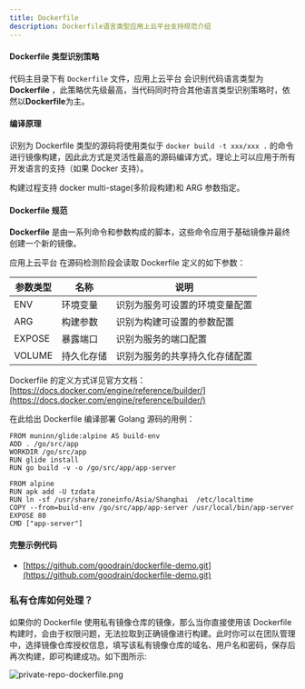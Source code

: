 ```yaml
---
title: Dockerfile
description: Dockerfile语言类型应用上云平台支持规范介绍
---
```


#### Dockerfile 类型识别策略

代码主目录下有 `Dockerfile` 文件，应用上云平台 会识别代码语言类型为 **Dockerfile** ，此策略优先级最高，当代码同时符合其他语言类型识别策略时，依然以**Dockerfile**为主。

#### 编译原理

识别为 Dockerfile 类型的源码将使用类似于 `docker build -t xxx/xxx .` 的命令进行镜像构建，因此此方式是灵活性最高的源码编译方式，理论上可以应用于所有开发语言的支持（如果 Docker 支持）。

构建过程支持 docker multi-stage(多阶段构建)和 ARG 参数指定。

#### Dockerfile 规范

**Dockerfile** 是由一系列命令和参数构成的脚本，这些命令应用于基础镜像并最终创建一个新的镜像。

应用上云平台 在源码检测阶段会读取 Dockerfile 定义的如下参数：

| 参数类型 | 名称       | 说明                           |
| -------- | ---------- | ------------------------------ |
| ENV      | 环境变量   | 识别为服务可设置的环境变量配置 |
| ARG      | 构建参数   | 识别为构建可设置的参数配置     |
| EXPOSE   | 暴露端口   | 识别为服务的端口配置           |
| VOLUME   | 持久化存储 | 识别为服务的共享持久化存储配置 |

Dockerfile 的定义方式详见官方文档： [https://docs.docker.com/engine/reference/builder/](https://docs.docker.com/engine/reference/builder/)

在此给出 Dockerfile 编译部署 Golang 源码的用例：

```
FROM muninn/glide:alpine AS build-env
ADD . /go/src/app
WORKDIR /go/src/app
RUN glide install
RUN go build -v -o /go/src/app/app-server

FROM alpine
RUN apk add -U tzdata
RUN ln -sf /usr/share/zoneinfo/Asia/Shanghai  /etc/localtime
COPY --from=build-env /go/src/app/app-server /usr/local/bin/app-server
EXPOSE 80
CMD ["app-server"]
```

#### 完整示例代码

- [https://github.com/goodrain/dockerfile-demo.git](https://github.com/goodrain/dockerfile-demo.git)

### 私有仓库如何处理？

如果你的 Dockerfile 使用私有镜像仓库的镜像，那么当你直接使用该 Dockerfile 构建时，会由于权限问题，无法拉取到正确镜像进行构建。此时你可以在团队管理中，选择镜像仓库授权信息，填写该私有镜像仓库的域名、用户名和密码，保存后再次构建，即可构建成功。如下图所示:

![private-repo-dockerfile.png](https://grstatic.oss-cn-shanghai.aliyuncs.com/docs/5.8/docs/use-manual/component-create/language-support/private-repo-dockerfile.png)

